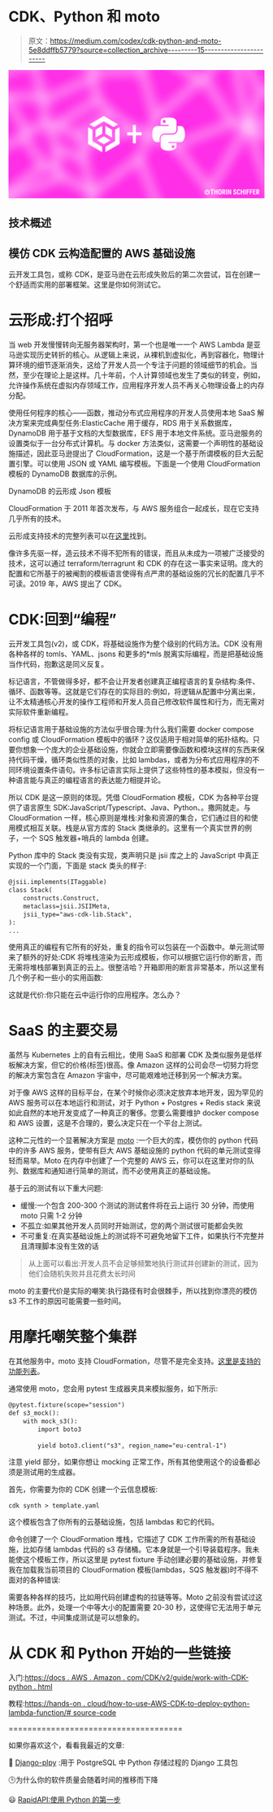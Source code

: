 # CDK、Python 和 moto

> 原文：<https://medium.com/codex/cdk-python-and-moto-5e8ddffb5779?source=collection_archive---------15----------------------->

![](img/f0ccdb5c4a1c44fb38e37ee38956caa2.png)

## 技术概述

## 模仿 CDK 云构造配置的 AWS 基础设施

云开发工具包，或称 CDK，是亚马逊在云形成失败后的第二次尝试，旨在创建一个舒适而实用的部署框架。这里是你如何测试它。

# 云形成:打个招呼

当 web 开发慢慢转向无服务器架构时，第一个也是唯一一个 AWS Lambda 是亚马逊实现历史转折的核心。从逻辑上来说，从裸机到虚拟化，再到容器化，物理计算环境的细节逐渐消失，这给了开发人员一个专注于问题的领域细节的机会。当然，至少在理论上是这样。几十年前，个人计算领域也发生了类似的转变，例如，允许操作系统在虚拟内存领域工作，应用程序开发人员不再关心物理设备上的内存分配。

使用任何程序的核心——函数，推动分布式应用程序的开发人员使用本地 SaaS 解决方案来完成典型任务:ElasticCache 用于缓存，RDS 用于关系数据库，DynamoDB 用于基于文档的大型数据库，EFS 用于本地文件系统。亚马逊服务的设置类似于一台分布式计算机。与 docker 方法类似，这需要一个声明性的基础设施描述，因此亚马逊提出了 CloudFormation，这是一个基于所谓模板的巨大云配置引擎。可以使用 JSON 或 YAML 编写模板。下面是一个使用 CloudFormation 模板的 DynamoDB 数据库的示例。

DynamoDB 的云形成 Json 模板

CloudFormation 于 2011 年首次发布，与 AWS 服务组合一起成长，现在它支持几乎所有的技术。

云形成支持技术的完整列表可以在[这里](https://docs.aws.amazon.com/AWSCloudFormation/latest/UserGuide/aws-template-resource-type-ref.html)找到。

像许多先驱一样，造云技术不得不犯所有的错误，而且从未成为一项被广泛接受的技术，这可以通过 terraform/terragrunt 和 CDK 的存在这一事实来证明。庞大的配置和它所基于的被阉割的模板语言使得有点严肃的基础设施的冗长的配置几乎不可读。2019 年，AWS 提出了 CDK。

# CDK:回到“编程”

云开发工具包(v2)，或 CDK，将基础设施作为整个级别的代码方法。CDK 没有用各种各样的 tomls、YAML、jsons 和更多的*mls 脱离实际编程，而是把基础设施当作代码，抱歉这是同义反复。

标记语言，不管做得多好，都不会让开发者创建真正编程语言的复杂结构:条件、循环、函数等等。这就是它们存在的实际目的:例如，将逻辑从配置中分离出来，让不太精通核心开发的操作工程师和开发人员自己修改软件属性和行为，而无需对实际软件重新编程。

将标记语言用于基础设施的方法似乎很合理:为什么我们需要 docker compose config 或 CloudFormation 模板中的循环？这仅适用于相对简单的拓扑结构。只要你想象一个庞大的企业基础设施，你就会立即需要像函数和模块这样的东西来保持代码干燥，循环类似性质的对象，比如 lambdas，或者为分布式应用程序的不同环境设置条件语句。许多标记语言实际上提供了这些特性的基本模拟，但没有一种语言能与真正的编程语言的表达能力相提并论。

所以 CDK 是这一原则的体现。凭借 CloudFormation 模板，CDK 为各种平台提供了语言原生 SDK:JavaScript/Typescript、Java、Python、。撒网就走。与 CloudFormation 一样，核心原则是堆栈:对象和资源的集合，它们通过目的和使用模式相互关联。栈是从官方库的 Stack 类继承的。这里有一个真实世界的例子，一个 SQS 触发器+哨兵的 lambda 创建。

Python 库中的 Stack 类没有实现，类声明只是 jsii 库之上的 JavaScript 中真正实现的一个门面，下面是 stack 类头的样子:

```
@jsii.implements(ITaggable)
class Stack(
    constructs.Construct,
    metaclass=jsii.JSIIMeta,
    jsii_type="aws-cdk-lib.Stack",
):
...
```

使用真正的编程有它所有的好处，重复的指令可以包装在一个函数中。单元测试带来了额外的好处:CDK 将堆栈渲染为云形成模板，你可以根据它运行你的断言，而无需将堆栈部署到真正的云上。很整洁哈？开箱即用的断言非常基本，所以这里有几个例子和一些小的实用函数:

这就是代价:你只能在云中运行你的应用程序。怎么办？

# SaaS 的主要交易

虽然与 Kubernetes 上的自有云相比，使用 SaaS 和部署 CDK 及类似服务是低样板解决方案，但它的价格(标签)很高。像 Amazon 这样的公司会尽一切努力将您的解决方案包含在 Amazon 宇宙中，尽可能艰难地迁移到另一个解决方案。

对于像 AWS 这样的目标平台，在某个时候你必须决定放弃本地开发，因为罕见的 AWS 服务可以在本地运行和测试，对于 Python + Postgres + Redis stack 来说如此自然的本地开发变成了一种真正的奢侈。您要么需要维护 docker compose 和 AWS 设置，这是不合理的，要么决定只在一个平台上测试。

这种二元性的一个显著解决方案是 [moto](https://github.com/spulec/moto) :一个巨大的库，模仿你的 python 代码中的许多 AWS 服务，使带有巨大 AWS 基础设施的 python 代码的单元测试变得轻而易举。Moto 在内存中创建了一个完整的 AWS 云，你可以在这里对你的队列、数据库和通知进行简单的测试，而不必使用真正的基础设施。

基于云的测试有以下重大问题:

*   缓慢:一个包含 200-300 个测试的测试套件将在云上运行 30 分钟，而使用 moto 只需 1-2 分钟
*   不孤立:如果其他开发人员同时开始测试，您的两个测试很可能都会失败
*   不可重复:在真实基础设施上的测试将不可避免地留下工件，如果执行不完整并且清理脚本没有生效的话

> 从上面可以看出:开发人员不会足够频繁地执行测试并创建新的测试，因为他们会随机失败并且花费太长时间

moto 的主要代价是实际的嘲笑:执行路径有时会很棘手，所以找到你漂亮的模仿 s3 不工作的原因可能需要一些时间。

# 用摩托嘲笑整个集群

在其他服务中，moto 支持 CloudFormation，尽管不是完全支持。[这里是支持的功能列表](http://docs.getmoto.org/en/latest/docs/services/cloudformation.html)。

通常使用 moto，您会用 pytest 生成器夹具来模拟服务，如下所示:

```
@pytest.fixture(scope="session")
def s3_mock():
    with mock_s3():
        import boto3

        yield boto3.client("s3", region_name="eu-central-1")
```

注意 yield 部分，如果你想让 mocking 正常工作，所有其他使用这个的设备都必须是测试用的生成器。

首先，你需要为你的 CDK 创建一个云信息模板:

```
cdk synth > template.yaml
```

这个模板包含了你所有的云基础设施，包括 lambdas 和它的代码。

命令创建了一个 CloudFormation 堆栈，它描述了 CDK 工作所需的所有基础设施，比如存储 lambdas 代码的 s3 存储桶。它本身就是一个引导装载程序。我未能使这个模板工作，所以这里是 pytest fixture 手动创建必要的基础设施，并修复我在加载我当前项目的 CloudFormation 模板(lambdas，SQS 触发器)时不得不面对的各种错误:

需要各种各样的技巧，比如用代码创建虚构的拉链等等。Moto 之前没有尝试过这种场景。此外，处理一个中等大小的配置需要 20-30 秒，这使得它无法用于单元测试。不过，中间集成测试是可以想象的。

# 从 CDK 和 Python 开始的一些链接

入门:[https://docs . AWS . Amazon . com/CDK/v2/guide/work-with-CDK-python . html](https://docs.aws.amazon.com/cdk/v2/guide/work-with-cdk-python.html)

教程:[https://hands-on . cloud/how-to-use-AWS-CDK-to-deploy-python-lambda-function/# source-code](https://hands-on.cloud/how-to-use-aws-cdk-to-deploy-python-lambda-function/#source-code)

=====================================

如果你喜欢这个，看看我最近的文章:

🐘 [Django-plpy](/codex/django-plpy-717a5f4644dc) :用于 PostgreSQL 中 Python 存储过程的 Django 工具包

🕒为什么你的软件质量会随着时间的推移而下降

😃 [RapidAPI:使用 Python 的第一步](/analytics-vidhya/rapidapi-and-fastapi-d720789a5b7e)